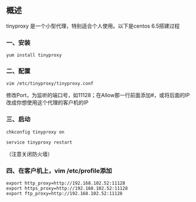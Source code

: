 ## 概述

tinyproxy 是一个小型代理，特别适合个人使用。以下是centos 6.5搭建过程

### 一、安装

`yum install tinyproxy`

### 二、配置

`vim /etc/tinyproxy/tinyproxy.conf`

修改Port，为监听的端口号，如11128；在Allow那一行前面添加\#，或将后面的IP改成你想使用这个代理的客户机的IP

### 三、启动

`chkconfig tinyproxy on`

`service tinyproxy restart`

（注意关闭防火墙）

### 四、在客户机上，vim /etc/profile添加

```
export http_proxy=http://192.168.102.52:11128
export https_proxy=http://192.168.102.52:11128
export ftp_proxy=http://192.168.102.52:11128

```

  


  


  


